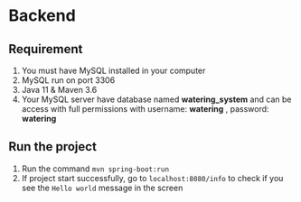 # Backend

## Requirement
1. You must have MySQL installed in your computer
2. MySQL run on port 3306
3. Java 11 & Maven 3.6
4. Your MySQL server have database named **watering_system** and can be access with full permissions with username: **watering** , password: **watering**

## Run the project

1. Run the command `mvn spring-boot:run`
2. If project start successfully, go to `localhost:8080/info` to check if you see the `Hello world` message in the screen